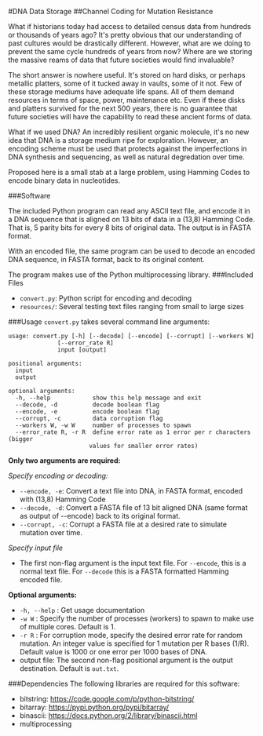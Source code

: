 #DNA Data Storage
##Channel Coding for Mutation Resistance

What if historians today had access to detailed census data from hundreds or thousands of years ago? It's pretty obvious that our understanding of past cultures would be drastically different. However, what are we doing to prevent the same cycle hundreds of years from now? Where are we storing the massive reams of data that future societies would find invaluable?

The short answer is nowhere useful. It's stored on hard disks, or perhaps metallic platters, some of it tucked away in vaults, some of it not. Few of these storage mediums have adequate life spans. All of them demand resources in terms of space, power, maintenance etc. Even if these disks and platters survived for the next 500 years, there is no guarantee that future societies will have the capability to read these ancient forms of data.

What if we used DNA? An incredibly resilient organic molecule, it's no new idea that DNA is a storage medium ripe for exploration. However, an encoding scheme must be used that protects against the imperfections in DNA synthesis and sequencing, as well as natural degredation over time.

Proposed here is a small stab at a large problem, using Hamming Codes to encode binary data in nucleotides.

###Software

The included Python program can read any ASCII text file, and encode it in a DNA sequence that is aligned on 13 bits of data in a (13,8) Hamming Code. That is, 5 parity bits for every 8 bits of original data. The output is in FASTA format.

With an encoded file, the same program can be used to decode an encoded DNA sequence, in FASTA format, back to its original content.

The program makes use of the Python multiprocessing library.
###Included Files
* `convert.py`: Python script for encoding and decoding
* `resources/`: Several testing text files ranging from small to large sizes

###Usage
`convert.py` takes several command line arguments:

	usage: convert.py [-h] [--decode] [--encode] [--corrupt] [--workers W]
                  [--error_rate R]
                  input [output]

	positional arguments:
	  input
	  output
	
	optional arguments:
	  -h, --help            show this help message and exit
	  --decode, -d          decode boolean flag
	  --encode, -e          encode boolean flag
	  --corrupt, -c         data corruption flag
	  --workers W, -w W     number of processes to spawn
	  --error_rate R, -r R  define error rate as 1 error per r characters (bigger
	                       values for smaller error rates)
		
**Only two arguments are required:**

*Specify encoding or decoding:*

* `--encode, -e`: Convert a text file into DNA, in FASTA format, encoded with (13,8) Hamming Code
* `--decode, -d`: Convert a FASTA file of 13 bit aligned DNA (same format as output of --encode) back to its original format.
* `--corrupt, -c`: Corrupt a FASTA file at a desired rate to simulate mutation over time.

*Specify input file*

* The first non-flag argument is the input text file. For `--encode`, this is a normal text file. For `--decode` this is a FASTA formatted Hamming encoded file.

**Optional arguments:**

* `-h, --help` : Get usage documentation
* `-w W` : Specify the number of processes (workers) to spawn to make use of multiple cores. Default is 1.
* `-r R` : For corruption mode, specify the desired error rate for random mutation. An integer value is specified for 1 mutation per R bases (1/R). Default value is 1000 or one error per 1000 bases of DNA.
* output file: The second non-flag positional argument is the output destination. Default is `out.txt`.

###Dependencies
The following libraries are required for this software:

* bitstring: https://code.google.com/p/python-bitstring/
* bitarray: https://pypi.python.org/pypi/bitarray/
* binascii: https://docs.python.org/2/library/binascii.html
* multiprocessing